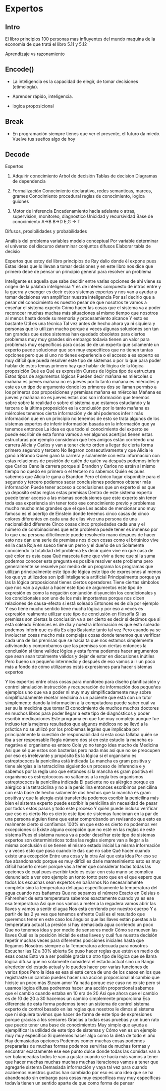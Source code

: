 # Expertos

## Intro

El libro principios
100 personas mas influyentes del mundo
maquina de la economia
de que tratá el libro
5.11 y 5.12

Aprendizaje vs razonamiento

## Encode()

* La inteligencia es la capacidad de elegir, de tomar decisiones (etimología).
* Aprender rápido, inteligencia.

* logica proposicional


## Break

* En programación siempre tienes que ver el presente, el futuro da miedo. Vuelve tus sueños algo de hoy

## Decode

Expertos

1) Adquirir conocimiento
    Arbol de decisión
    Tablas de decision
    Diagramas de dependencia

2) Formalización
    Conocimiento declarativo, redes semanticas, marcos, grames
    Conocimiento procedural reglas de conocimiento, logica guiones

3) Motor de inferencia
    Encadenamiento hacia adelante o atras, supervision, monitoreo, diagnostico
Unicidad y recursividad
Base de conocimiento
A->B
B->D
E,G -> T


Difusos, prosibilidades y probabilidades

Análisis del problema
    variables
    modelo conceptual
Por variable
    determinar el universo del discurso
    determinar conjuntos difusos
Elaborar tabla de decisio


Expertos que estoy del libro principios de Ray dalio donde él expone pues Estas ideas que lo llevan a tomar decisiones y en este libro nos dice que primero debe de pensar un principio general para resolver un problema

Inteligente es aquella que sabe decidir entre varias opciones de ahí viene su origen de la palabra inteligencia Y es de interés compuesto de intros entre y la guerra y escoger es decir estos sistemas expertos y nos van a ayudar a tomar decisiones van amplificar nuestra inteligencia Por así decirlo que a pesar del conocimiento es nuestro pesar de que nosotros te vamos a enseñar el sistema experto Cómo hacer las cosas que el sistema va a poder reconocer muchas muchas más situaciones al mismo tiempo que nosotros al menos hasta donde su memoria y procesamiento alcance Y esto es bastante Útil es una técnica Tal vez antes de hecho ahora ya ni siquiera y personas que lo utilizan mucho porque a veces algunas soluciones son tan tan grandes que estos sistemas han quedado obsoletos para ciertos problemas muy muy grandes sin embargo todavía tienen un valor para problemas muy específicos para cosas de de un experto que solamente un experto puede solucionar que son muy específicos que no tienen tantas opciones pero que si uno no tienes experiencia o el acceso a es experto es muy difícil que pueda resolver este tipo de sistemas o por lo que para poder hablar de estos temas primero hay que hablar de lógica de la lógica
 proposición Qué es Qué es expresión Cursos de lógica tipo de estructura Estos tipos de argumentos lógicos Pueden decir mañana es miércoles o mañana es jueves mañana no es jueves por lo tanto mañana es miércoles y este es un tipo de argumento donde los primeros dos se llaman permiso a los primeros dos proposiciones y premisas mañana es miércoles Mañana es jueves y mañana no es jueves estas dos son información que tenemos sobre sobre la realidad o sobre el sistema que estamos estudiando y la tercera o la última proposición es la conclusión por lo tanto mañana es miércoles tenemos cierta información y de ahí podemos inferir más información que en un principio no tenemos de esto se trata algunos de los sistemas expertos de inferir información basada en la información que ya tenemos entonces La idea es que todo el conocimiento del experto se puede escribir de esta forma vamos a ver algunos acertijos tienen estas estructuras por ejemplo consideran que tres amigos están corriendo una carrera Alicia y Carlos y van a tener cierto orden a llegar de cierta forma primero segundo y tercero No llegaron consecutivamente y que Alicia le ganó a Brando Quien ganó la carrera y solamente con esta información con estas relaciones de posición de quién de quién va después podemos inferir que Carlos Cano la carrera porque si Brandon y Carlos no están al mismo tiempo no quedó en primero o el tercero no sabemos Quién es pues sabemos que Alicia le gana a Brandon Pero el único lugar disponible para el segundo y tercero podemos sacar conclusiones podemos obtener más información Puede tener acceso a conclusiones que un experto si es que ya depositó estas reglas estas premisas Dentro de este sistema experto puede tener acceso a las mismas conclusiones que este experto sin tener toda esa experiencia sin tener todo ese conocimiento previo y problemas mucho mucho más grandes que el que Les acabo de mencionar uno muy famoso es el acertijo de Einstein donde tenemos cinco casas de cinco colores diferentes en cada una de ellas vive una persona de una nacionalidad diferente
Cinco cosas cinco propiedades cada una y el número de combinaciones que este problema puede tener es inmenso por lo que una persona difícilmente puede resolverlo mano después de hacer esto nos dan una serie de premisas nos dicen cosas como el británico vive en la casa Roja en sueco tiene un perro y el dueño de un Solamente conociendo la totalidad del problema Es decir quién vive en qué casa de qué color es esta casa Qué mascota tiene que vivir a tiene que si la suma podemos conocer esta pregunta es posible resolver este problema pero generalmente se resuelve por medio de un programa los programas que utilizan principalmente este tipo de lógica este tipo de expresiones al menos los que yo utilizados son ipdl Inteligencia artificial Principalmente porque ya las la lógica proposicional tienes ciertos operadores Tiene ciertas símbolos que nos van a ayudar a hacer este tipo de argumentos este tipo de expresión es como la negación conjunción disyunción los condicionales y los condicionales son uno de los más importantes porque nos dicen relaciones de causa-efecto si está soleado Entonces es de día por ejemplo Y eso tiene mucho sentido tiene mucha lógica y por eso a veces es expresión realmente utilizar este tipo de conclusión en filosofía
Si las premisas son ciertas la conclusión va a ser cierto es decir si decimos que si está soleado Entonces es de día y nuestra información es que está soleado podemos inferir que es día Es algo Bastante tanto tal vez Pero cuando ya se involucran cosas mucho más complejas cosas donde tenemos que verificar cada una de las premisas que se hacía ta que nos estamos simplemente adivinando y comprobamos que las premisas son ciertas entonces la conclusión si tiene validez lógica y esta forma podemos hacer argumentos que sean sean totalmente válidos y dejar de estar en discusiones inútiles Pero bueno un pequeño intermedio y después de eso vamos a ir un poco más a fondo de cómo utilizamos estás expresiones para hacer sistemas expertos

Y los expertos entre otras cosas para monitoreo para diseño planificación y control simulación instrucción y recuperación de información dos pequeños ejemplos uno que va a poder ni muy muy simplificadamente muy sobre simplificadamente recetar medicina a un paciente que está con un tutor simplemente dando la información a la computadora puede saber cuál va ser su la medicina que tomar El conocimiento de muchos muchos doctores en muchos libros para poder llegar a este tipo de diagnósticos y poder escribir medicaciones Este programa en que fue muy complejo aunque fue incluso tenía mejores resultados que algunos médicos no se llevó a la práctica no se utilizó por los problemas legales que implicaba por principalmente la cuestión de responsabilidad si esta cosa fallaba quién se iba a ser responsable Regla número dos si en este estudio la mancha es negativa el organismo es entero Cole yo no tengo idea mucho de Medicina Así que sé que estos son bacterias pero nada más así que no se preocupen por eso es irrelevante y propósito Es la lógica si el organismo es estreptococos la penicilina está indicada La mancha es gram positiva y tiene alergias a la tetraciclina siguiendo un proceso de inferencia e y sabemos por la regla uno que entonces si la mancha es gram positiva el organismo es estreptococos no saltamos a la regla tres organismos estreptococos la penicilina indicada El paciente no es alérgico porque es alérgico a la tetraciclina y no a la penicilina entonces escribimos penicilina con esta base de hecho solamente dos hechos que la mancha es gram positiva y que la alergia está transferida podemos escribir la penicilina más bien el sistema experto puede escribir la penicilina sin necesidad de pasar por todos estos pasos y todo este proceso Y quién puede incluso verificar que eso es cierto No es cierto este tipo de sistemas funcionan en la par de una persona alguien tiene que estar comprobando un revisando que esto es realmente cierto si confiamos 100% en que esto es cierto no podemos ver excepciones si Existe alguna excepción que no esté en las reglas de este sistema Pues el sistema nunca va a poder descifrar este tipo de sistemas expertos son deterministicos todas las reglas siempre van a llegar a la misma conclusión si se tienen el mismo estado inicial La misma información y a veces esto que pasa cuando le das que no sabe Qué hacer cuando existe una excepción Entre una cosa y la otra Así que esta idea Por eso se fue abandonando porque es muy difícil es darle mantenimiento esto es muy difícil hacerlo crecer porque vas a tener que considerar todas todas las opciones de cuál pues escribir todo es estar con esta mano se complica denunciado a ver otro ejemplo un tonto tonto pero que en el que espero que todos los escuchas sean expertos en bañarnos No necesariamente completo sino la temperatura del agua específicamente la temperatura del agua cuando nos bañamos Que no sepamos el número Exacto en Celsius o Fahrenheit de esta temperatura sabemos exactamente cuando ya es ese esa temperatura Así que nos vamos a meter a la regadera vamos abrir las llaves y vamos a sentir el agua Nos está corriendo por nuestro cuerpo Y a partir de las 2 ya ves que tenemos enfrente Cuál es el resultado que queremos tener en este caso los ángulos que las llaves están puestas a la temperatura actual La presión si hay demasiada agua corriendo un poco Que no tenemos idea y por medio de sensores medir Cómo se mueven las llaves Cuál es la posición inicial de estas llaves y cuál fue nuestra decisión repetir muchas veces para diferentes posiciones iniciales hasta que llegamos Nosotros siempre a la Temperatura adecuada para nosotros Escuchar las 12 a 30% abierta Se puso hacer reglas que estén en medio de esas cosas Esto va a ser posible gracias a otro tipo de lógica que se llama lógica difusa que no solamente considera el estado actual sino un Rango alrededor del estado actual y lo puedes hacer por varias funciones de varios tipos Pero la idea es esa sí está cerca de uno de los casos en los que registraste un cambio puedes hacer una acción proporcional al cambio que hiciste un poco más Steam amor Ya nada porque ese caso no existe pero si usamos lógica difusa podremos hacer una acción proporcional sabemos que el cambio cuando estaba en 10 era de 20 Así que ahora que el cambio es de 10 de 20 a 30 hacemos un cambio simplemente proporciona Esa diferencia de esta forma podemos tener un sistema de control sistema experto de control basado en las reglas que nosotros le dimos al sistema que ni siquiera tuvimos que hacer de forma de este tipo de expresiones porque gracias a los sensores Gracias a todas esas pruebas y un buen rato que puede tener una base de conocimientos Muy simple que ayuda a ejemplificar la utilidad de este tipo de sistemas y Cómo ven es un ejemplo muy muy específico Si queremos hacer algo como la dieta de todo el año Hay demasiadas opciones Podemos comer muchas cosas podemos prepararlas de muchas formas podemos servirlas de muchas formas y encontrar exactamente ese ese punto dulce donde todas las comidas van a ser balanceadas todos te van a gustar cuando se hacía más vamos a tener que hacer muchas muchas muchas muchas iteraciones vamos a tener que agregarle sistema Demasiada información y vaya tal vez para cuando acabemos nuestros gustos han cambiado por eso es una idea que se ha abandonado sin embargo para cosas muy específicas muy muy específicas todavía tienen un sentido aparte de que como forma de pensar
